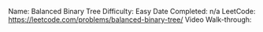 Name: Balanced Binary Tree
Difficulty: Easy
Date Completed: n/a
LeetCode: https://leetcode.com/problems/balanced-binary-tree/
Video Walk-through:
